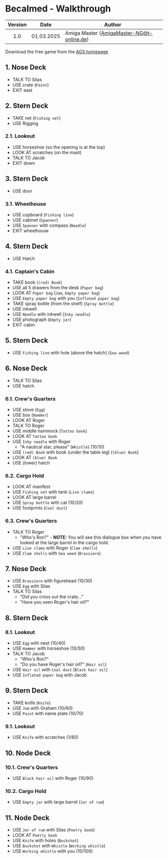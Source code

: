 # Becalmed - Walkthrough

| Version | Date       | Author                                    |
|:-------:|------------|-------------------------------------------|
|   1.0   | 01.03.2025 | Amiga Master (AmigaMaster-NG@t-online.de) |

Download the free game from the [AGS homepage](https://www.adventuregamestudio.co.uk/play/game/2772)

## 1. Nose Deck

- TALK TO Silas
- USE crate (`Paint`)
- EXIT east

## 2. Stern Deck

- TAKE net (`Fishing net`)
- USE Rigging

### 2.1. Lookout

- USE horseshoe (so the opening is at the top)
- LOOK AT scratches (on the mast)
- TALK TO Jacob
- EXIT down

## 3. Stern Deck

- USE door

### 3.1. Wheelhouse

- USE cupboard (`Fishing line`)
- USE cabinet (`Spanner`)
- USE `Spanner` with compass (`Needle`)
- EXIT wheelhouse

## 4. Stern Deck

- USE Hatch

### 4.1. Captain's Cabin

- TAKE book (`(red) Book`)
- USE all 5 drawers from the desk (`Paper bag`)
- LOOK AT `Paper bag` (`Jam`, `Empty paper bag`)
- USE `Empty paper bag` with you (`Inflated paper bag`)
- TAKE spray bottle (from the shelf) (`Spray bottle`)
- USE inkwell
- USE `Needle` with inkwell (`Inky needle`)
- USE photograph (`Empty jar`)
- EXIT cabin

## 5. Stern Deck

- USE `Fishing line` with hole (above the hatch) (`Sea weed`)

## 6. Nose Deck

- TALK TO Silas
- USE hatch

### 6.1. Crew's Quarters

- USE stove (`Egg`)
- USE box (`Hammer`)
- LOOK AT Roger
- TALK TO Roger
- USE middle hammock (`Tattoo book`)
- LOOK AT `Tattoo book`
- USE `Inky needle` with Roger
  - "A nautical star, please" (`Whistle`) (10/10)
- USE `(red) Book` with book (under the table leg) (`(blue) Book`)
- LOOK AT `(blue) Book`
- USE (lower) hatch

### 6.2. Cargo Hold

- LOOK AT manifest
- USE `Fishing net` with tank (`Live clams`)
- LOOK AT large barrel
- USE `Spray bottle` with cat (10/20)
- USE footprints (`Coal dust`)

### 6.3. Crew's Quarters

- TALK TO Roger
  - "Who's Ron?" - **NOTE:** You will see this dialogue box when you have looked at the large barrel in the cargo hold.
- USE `Live clams` with Roger (`Clam shells`)
- USE `Clam shells` with `Sea weed` (`Brassiere`)

## 7. Nose Deck

- USE `Brassiere` with figurehead (10/30)
- USE `Egg` with Silas
- TALK TO Silas
  - "Did you cross out the crate..."
  - "Have you seen Roger's hair oil?"

## 8. Stern Deck

### 8.1. Lookout

- USE `Egg` with nest (10/40)
- USE `Hammer` with horseshoe (10/50)
- TALK TO Jacob
  - "Who's Ron?"
  - "Do you have Roger's hair oil?" (`Hair oil`)
- USE `Hair oil` with `Coal dust` (`Black hair oil`)
- USE `Inflated paper bag` with Jacob

## 9. Stern Deck

- TAKE knife (`Knife`)
- USE `Jam` with Graham (10/60)
- USE `Paint` with name plate (10/70)

### 9.1. Lookout

- USE `Knife` with scratches (1/80)

## 10. Node Deck

### 10.1. Crew's Quarters

- USE `Black hair oil` with Roger (10/90)

### 10.2. Cargo Hold

- USE `Empty jar` with large barrel (`Jar of rum`)

## 11. Node Deck

- USE `Jar of rum` with Silas (`Poetry book`)
- LOOK AT `Poetry book`
- USE `Knife` with holes (`Buckshot`)
- USE `Buckshot` with `Whistle` (`Working whistle`)
- USE `Working whistle` with you (10/100)
